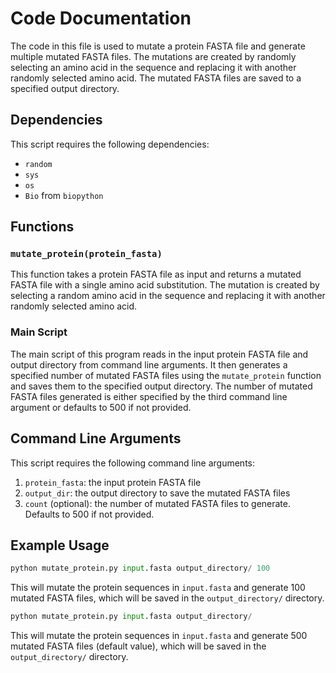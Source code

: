 # Code Documentation

The code in this file is used to mutate a protein FASTA file and generate multiple mutated FASTA files. The mutations are created by randomly selecting an amino acid in the sequence and replacing it with another randomly selected amino acid. The mutated FASTA files are saved to a specified output directory.

## Dependencies

This script requires the following dependencies:
- `random`
- `sys`
- `os`
- `Bio` from `biopython`

## Functions

### `mutate_protein(protein_fasta)`

This function takes a protein FASTA file as input and returns a mutated FASTA file with a single amino acid substitution. The mutation is created by selecting a random amino acid in the sequence and replacing it with another randomly selected amino acid.

### Main Script

The main script of this program reads in the input protein FASTA file and output directory from command line arguments. It then generates a specified number of mutated FASTA files using the `mutate_protein` function and saves them to the specified output directory. The number of mutated FASTA files generated is either specified by the third command line argument or defaults to 500 if not provided.

## Command Line Arguments

This script requires the following command line arguments:
1. `protein_fasta`: the input protein FASTA file
2. `output_dir`: the output directory to save the mutated FASTA files
3. `count` (optional): the number of mutated FASTA files to generate. Defaults to 500 if not provided.

## Example Usage

```python
python mutate_protein.py input.fasta output_directory/ 100
```

This will mutate the protein sequences in `input.fasta` and generate 100 mutated FASTA files, which will be saved in the `output_directory/` directory.

```python
python mutate_protein.py input.fasta output_directory/
```

This will mutate the protein sequences in `input.fasta` and generate 500 mutated FASTA files (default value), which will be saved in the `output_directory/` directory.

